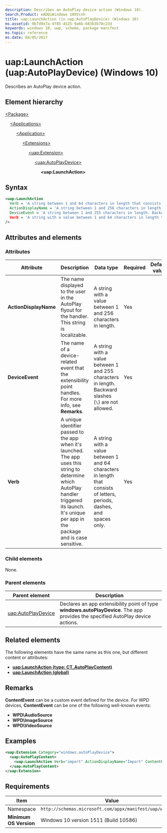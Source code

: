 ```yaml
---
description: Describes an AutoPlay device action (Windows 10).
Search.Product: eADQiWindows 10XVcnh
title: uap:LaunchAction (in uap:AutoPlayDevice) (Windows 10)
ms.assetid: 9b7d9e7a-4f85-4525-9a6b-683b3b78c23d
keywords: windows 10, uwp, schema, package manifest
ms.topic: reference
ms.date: 04/05/2017
---
```


# uap:LaunchAction (uap:AutoPlayDevice) (Windows 10)

Describes an AutoPlay device action.

## Element hierarchy

[\<Package\>](element-package.md)

&nbsp;&nbsp;&nbsp;&nbsp;[\<Applications\>](element-applications.md)

&nbsp;&nbsp;&nbsp;&nbsp; &nbsp;&nbsp;&nbsp;&nbsp;[\<Application\>](element-application.md)

&nbsp;&nbsp;&nbsp;&nbsp; &nbsp;&nbsp;&nbsp;&nbsp; &nbsp;&nbsp;&nbsp;&nbsp;[\<Extensions\>](element-extensions.md)

&nbsp;&nbsp;&nbsp;&nbsp; &nbsp;&nbsp;&nbsp;&nbsp; &nbsp;&nbsp;&nbsp;&nbsp; &nbsp;&nbsp;&nbsp;&nbsp;[\<uap:Extension\>](element-uap-extension.md)

&nbsp;&nbsp;&nbsp;&nbsp; &nbsp;&nbsp;&nbsp;&nbsp; &nbsp;&nbsp;&nbsp;&nbsp; &nbsp;&nbsp;&nbsp;&nbsp; &nbsp;&nbsp;&nbsp;&nbsp;[\<uap:AutoPlayDevice\>](element-uap-autoplaydevice.md)

&nbsp;&nbsp;&nbsp;&nbsp; &nbsp;&nbsp;&nbsp;&nbsp; &nbsp;&nbsp;&nbsp;&nbsp; &nbsp;&nbsp;&nbsp;&nbsp; &nbsp;&nbsp;&nbsp;&nbsp; &nbsp;&nbsp;&nbsp;&nbsp;**\<uap:LaunchAction\>**

## Syntax

```xml
<uap:LaunchAction
  Verb = 'A string between 1 and 64 characters in length that consists of letters, periods, dashes, and spaces only.'
  ActionDisplayName = 'A string between 1 and 256 characters in length. This string is localizable.' 
  DeviceEvent = 'A string between 1 and 255 characters in length. Backward slashes ('\') are not allowed.'
  Verb = 'A string with a value between 1 and 64 characters in length that consists of letters, periods, dashes, and spaces only.'
/>
```

## Attributes and elements

### Attributes

| Attribute | Description | Data type | Required | Default value |
|-|-|-|-|-|
| **ActionDisplayName** | The name displayed to the user in the AutoPlay flyout for the handler. This string is localizable. | A string with a value between 1 and 256 characters in length. | Yes |  |
| **DeviceEvent** | The name of a device-related event that the extensibility point handles. For more info, see **Remarks**. | A string with a value between 1 and 255 characters in length. Backward slashes (`\`) are not allowed. | Yes |  |
| **Verb** | A unique identifier passed to the app when it's launched. The app uses this string to determine which AutoPlay handler triggered its launch. It's unique per app in the package and is case sensitive. | A string with a value between 1 and 64 characters in length that consists of letters, periods, dashes, and spaces only. | Yes |  |

### Child elements

None.

### Parent elements

| Parent element | Description |
|-|-|
| [uap:AutoPlayDevice](element-uap-autoplaydevice.md) | Declares an app extensibility point of type **windows.autoPlayDevice**. The app provides the specified AutoPlay device actions. |

## Related elements

The following elements have the same name as this one, but different content or attributes:

- **[uap:LaunchAction (type: CT_AutoPlayContent)](element-uap-launchaction.md)**
- **[uap:LaunchAction (global)](element-2-uap-launchaction.md)**

## Remarks

**ContentEvent** can be a custom event defined for the device. For WPD devices, **ContentEvent** can be one of the following well-known events:

- **WPD\\AudioSource**
- **WPD\\ImageSource**
- **WPD\\VideoSource**

## Examples

```xml
<uap:Extension Category="windows.autoPlayDevice">
  <uap:AutoPlayContent>
    <uap:LaunchAction Verb="import" ActionDisplayName="Import" ContentEvent="WPD\ImageSource"/>
  </uap:AutoPlayContent>
</uap:Extension>
```

## Requirements

| Item  | Value  |
|--|--|
| Namespace | `http://schemas.microsoft.com/appx/manifest/uap/windows10` |
| **Minimum OS Version** | Windows 10 version 1511 (Build 10586) |
